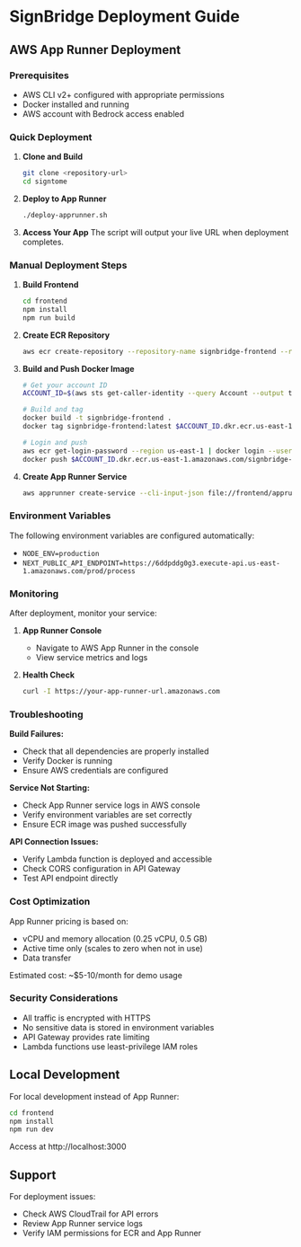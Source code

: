 # SignBridge Deployment Guide

## AWS App Runner Deployment

### Prerequisites
- AWS CLI v2+ configured with appropriate permissions
- Docker installed and running
- AWS account with Bedrock access enabled

### Quick Deployment

1. **Clone and Build**
   ```bash
   git clone <repository-url>
   cd signtome
   ```

2. **Deploy to App Runner**
   ```bash
   ./deploy-apprunner.sh
   ```

3. **Access Your App**
   The script will output your live URL when deployment completes.

### Manual Deployment Steps

1. **Build Frontend**
   ```bash
   cd frontend
   npm install
   npm run build
   ```

2. **Create ECR Repository**
   ```bash
   aws ecr create-repository --repository-name signbridge-frontend --region us-east-1
   ```

3. **Build and Push Docker Image**
   ```bash
   # Get your account ID
   ACCOUNT_ID=$(aws sts get-caller-identity --query Account --output text)
   
   # Build and tag
   docker build -t signbridge-frontend .
   docker tag signbridge-frontend:latest $ACCOUNT_ID.dkr.ecr.us-east-1.amazonaws.com/signbridge-frontend:latest
   
   # Login and push
   aws ecr get-login-password --region us-east-1 | docker login --username AWS --password-stdin $ACCOUNT_ID.dkr.ecr.us-east-1.amazonaws.com
   docker push $ACCOUNT_ID.dkr.ecr.us-east-1.amazonaws.com/signbridge-frontend:latest
   ```

4. **Create App Runner Service**
   ```bash
   aws apprunner create-service --cli-input-json file://frontend/apprunner-config.json
   ```

### Environment Variables

The following environment variables are configured automatically:

- `NODE_ENV=production`
- `NEXT_PUBLIC_API_ENDPOINT=https://6ddpddg0g3.execute-api.us-east-1.amazonaws.com/prod/process`

### Monitoring

After deployment, monitor your service:

1. **App Runner Console**
   - Navigate to AWS App Runner in the console
   - View service metrics and logs

2. **Health Check**
   ```bash
   curl -I https://your-app-runner-url.amazonaws.com
   ```

### Troubleshooting

**Build Failures:**
- Check that all dependencies are properly installed
- Verify Docker is running
- Ensure AWS credentials are configured

**Service Not Starting:**
- Check App Runner service logs in AWS console
- Verify environment variables are set correctly
- Ensure ECR image was pushed successfully

**API Connection Issues:**
- Verify Lambda function is deployed and accessible
- Check CORS configuration in API Gateway
- Test API endpoint directly

### Cost Optimization

App Runner pricing is based on:
- vCPU and memory allocation (0.25 vCPU, 0.5 GB)
- Active time only (scales to zero when not in use)
- Data transfer

Estimated cost: ~$5-10/month for demo usage

### Security Considerations

- All traffic is encrypted with HTTPS
- No sensitive data is stored in environment variables
- API Gateway provides rate limiting
- Lambda functions use least-privilege IAM roles

## Local Development

For local development instead of App Runner:

```bash
cd frontend
npm install
npm run dev
```

Access at http://localhost:3000

## Support

For deployment issues:
- Check AWS CloudTrail for API errors
- Review App Runner service logs
- Verify IAM permissions for ECR and App Runner